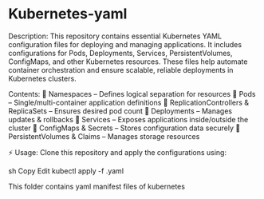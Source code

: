 # Kubernetes-yaml

Description:
This repository contains essential Kubernetes YAML configuration files for deploying and managing applications. It includes configurations for Pods, Deployments, Services, PersistentVolumes, ConfigMaps, and other Kubernetes resources. These files help automate container orchestration and ensure scalable, reliable deployments in Kubernetes clusters.

Contents:
📌 Namespaces – Defines logical separation for resources
📌 Pods – Single/multi-container application definitions
📌 ReplicationControllers & ReplicaSets – Ensures desired pod count
📌 Deployments – Manages updates & rollbacks
📌 Services – Exposes applications inside/outside the cluster
📌 ConfigMaps & Secrets – Stores configuration data securely
📌 PersistentVolumes & Claims – Manages storage resources

⚡ Usage: Clone this repository and apply the configurations using:

sh
Copy
Edit
kubectl apply -f <filename>.yaml


This folder contains yaml manifest files of kubernetes
